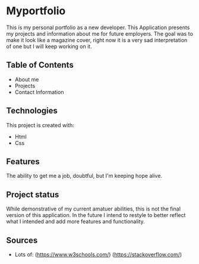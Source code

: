 # Myportfolio

This is my personal portfolio as a new developer. This Application presents my projects and information about me for future employers. The goal was to make it look like a magazine cover, right now it is a very sad interpretation of one but I will keep working on it.

## Table of Contents

* About me
* Projects
* Contact Information

## Technologies

This project is created with:
* Html
* Css
## Features

The ability to get me a job, doubtful, but I'm keeping hope alive.
## Project status

While demonstrative of my current amatuer abilities, this is not the final version of this application. In the future I intend to restyle to better reflect what I intended and add more features and functionality. 
## Sources 

* Lots of:
(https://www.w3schools.com/)
(https://stackoverflow.com/)
